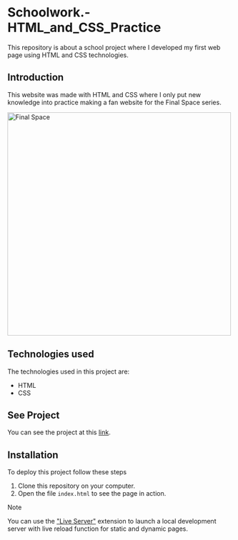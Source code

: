 # Schoolwork.-HTML_and_CSS_Practice
This repository is about a school project where I developed my first web page using HTML and CSS technologies.

## Introduction
This website was made with HTML and CSS where I only put new knowledge into practice making a fan website for the Final Space series.

<img src="https://github.com/Henry0604/Schoolwork.-HTML_and_CSS_Practice/assets/113632465/3c45f324-13c5-4fd7-88e6-46c90a90fd0e" alt="Final Space" width="500" height="500" />

## Technologies used 

The technologies used in this project are:

 - HTML
 - CSS

## See Project

You can see the project at this [link](https://schoolwork-html-and-css-practice.netlify.app/).

## Installation

To deploy this project follow these steps

1. Clone this repository on your computer.
2. Open the file `index.html` to see the page in action.

>[!NOTE]
> You can use the ["Live Server"](https://marketplace.visualstudio.com/items?itemName=ritwickdey.LiveServer) extension to launch a local development server with live reload function for static and dynamic pages.
